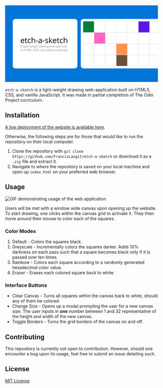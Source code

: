 ![README.md banner](readme_banner.png)

`etch-a-sketch` is a light-weight drawing web-application built on HTML5, CSS, and vanilla JavaScript. It was made in partial completion of The Odin Project curriculum.

## Installation

[A live deployment of the website is available here](https://francislangit.github.io/etch-a-sketch/).

Otherwise, the following steps are for those that would like to run the repository on their local computer.

1. Clone the repository with `git clone https://github.com/FrancisLangit/etch-a-sketch` or download it as a `.zip` file and extract it.
2. Navigate to where the repository is saved on your local machine and open up `index.html` on your preferred web browser.

## Usage

![GIF demonstrating usage of the web application](/home/francislangit/Desktop/etch-a-sketch/readme_usage_gif.gif)

Users will be met with a window wide canvas upon opening up the website. To start drawing, one clicks within the canvas grid to activate it. They then move around their mouse to color each of the squares.

### Color Modes

1. Default - Colors the squares black.
2. Greyscale - Incrementally colors the squares darker. Adds 10% darkness on each pass such that a square becomes black only if it is passed over ten times.
3. Rainbow - Colors each square according to a randomly generated hexadecimal color value.
4. Eraser - Erases each colored square back to white.

### Interface Buttons

- Clear Canvas - Turns all squares within the canvas back to white, should any of them be colored.
- Change Size - Opens up a modal prompting the user for a new canvas size. The user inputs in **one** number between 1 and 32 representative of the height and width of the new canvas.
- Toggle Borders - Turns the grid borders of the canvas on and off.

## Contributing

This repository is currently not open to contribution. However, should  one encounter a bug upon its usage, feel free to submit an issue detailing such.

## License

[MIT License](https://github.com/FrancisLangit/etch-a-sketch/blob/main/LICENSE)



